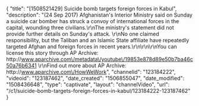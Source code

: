 {
    "title": "[1508521429] Suicide bomb targets foreign forces in Kabul",
    "description": "(24 Sep 2017) Afghanistan's Interior Ministry said on Sunday a suicide car bomber has struck a convoy of international forces in the capital, wounding three civilians.\r\nThe ministry's statement did not provide further details on Sunday's attack. \r\nNo one claimed responsibility, but the Taliban and an Islamic State affiliate have repeatedly targeted Afghan and foreign forces in recent years.\r\n\r\n\r\nYou can license this story through AP Archive: http:\/\/www.aparchive.com\/metadata\/youtube\/19853e878d89e50b7ba46c50a76b6341 \r\nFind out more about AP Archive: http:\/\/www.aparchive.com\/HowWeWork",
    "channelid": "123184222",
    "videoid": "123187462",
    "date_created": "1506855047",
    "date_modified": "1508436648",
    "type": "captivate",
    "layout": "channelVideo",
    "url": "\/c1\/suicide-bomb-targets-foreign-forces-in-kabul\/123184222-123187462"
}